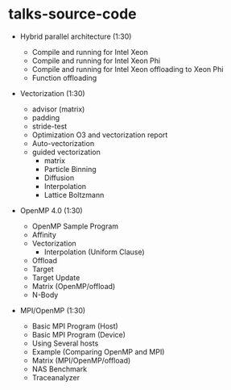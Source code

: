 # talks-source-code

* Hybrid parallel architecture (1:30)
  * Compile and running for Intel Xeon
  * Compile and running for Intel Xeon Phi
  * Compile and running for Intel Xeon offloading to Xeon Phi
  * Function offloading

* Vectorization (1:30)
  * advisor (matrix)
  * padding
  * stride-test
  * Optimization O3 and vectorization report
  * Auto-vectorization
  * guided vectorization
    * matrix
    * Particle Binning
    * Diffusion
    * Interpolation
    * Lattice Boltzmann
 
* OpenMP 4.0 (1:30)
  * OpenMP Sample Program
  * Affinity
  * Vectorization
    * Interpolation (Uniform Clause)
  * Offload
   * Target
   * Target Update
  * Matrix (OpenMP/offload)  
  * N-Body

* MPI/OpenMP (1:30) 
  * Basic MPI Program (Host)
  * Basic MPI Program (Device)
  * Using Several hosts
  * Example (Comparing OpenMP and MPI)
  * Matrix (MPI/OpenMP/offload)
  * NAS Benchmark
  * Traceanalyzer
